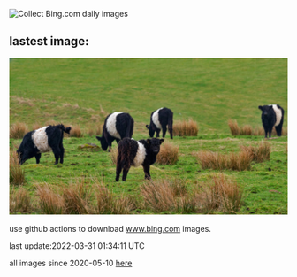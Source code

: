 ![Collect Bing.com daily images](https://github.com/counter2015/bing-daily-images/workflows/Collect%20Bing.com%20daily%20images/badge.svg)
## lastest image:
![](images/BeltedGalloway.jpg)

use github actions to download www.bing.com images.

last update:2022-03-31 01:34:11 UTC

all images since 2020-05-10 [here](https://github.com/counter2015/bing-daily-images/tree/master/images) 
